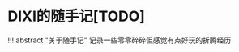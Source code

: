 

# DIXI的随手记[TODO]

<div id="progress-container">
  <div id="progress-bar"></div>
</div>

!!! abstract "关于随手记"
    记录一些零零碎碎但感觉有点好玩的折腾经历

